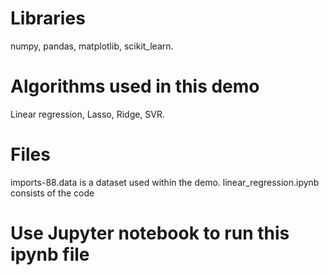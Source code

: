 # Libraries 
numpy,
pandas,
matplotlib,
scikit_learn.
# Algorithms used in this demo
Linear regression,
Lasso,
Ridge,
SVR.
# Files
imports-88.data is a dataset used within the demo.
linear_regression.ipynb consists of the code
# Use Jupyter notebook to run this ipynb file
